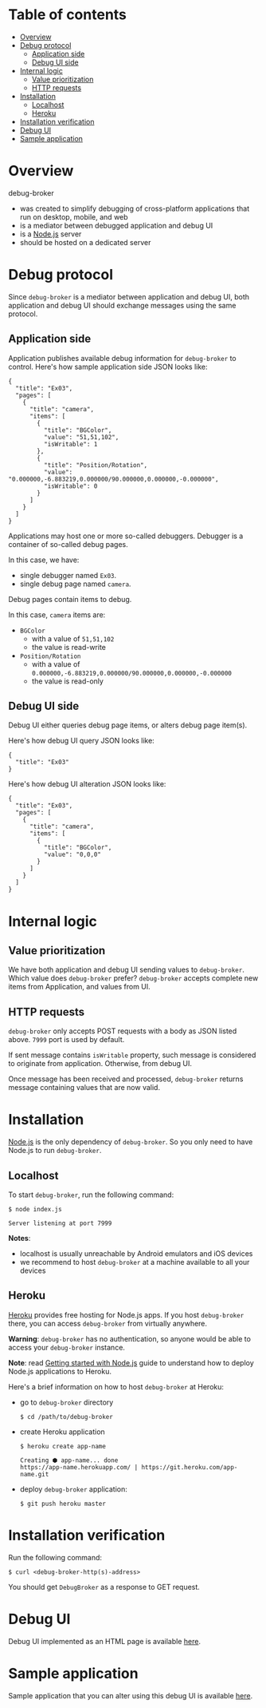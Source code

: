 # Table of contents

* [Overview](#overview)
* [Debug protocol](#protocol)
    * [Application side](#app-side)
    * [Debug UI side](#ui-side)
* [Internal logic](#logic)
    * [Value prioritization](#values)
    * [HTTP requests](#requests)
* [Installation](#installation)
    * [Localhost](#localhost)
    * [Heroku](#heroku)
* [Installation verification](#verification)
* [Debug UI](#debug-ui)
* [Sample application](#application)

<a name="overview"/>

# Overview

debug-broker

* was created to simplify debugging of cross-platform applications that run on desktop, mobile, and web
* is a mediator between debugged application and debug UI
* is a [Node.js][nodejs] server
* should be hosted on a dedicated server

<a name="protocol"/>

# Debug protocol

Since `debug-broker` is a mediator between application and debug UI, both
application and debug UI should exchange messages using the same protocol.

<a name="app-side"/>

## Application side

Application publishes available debug information for `debug-broker` to
control. Here's how sample application side JSON looks like:

```
{
  "title": "Ex03",
  "pages": [
    {
      "title": "camera",
      "items": [
        {
          "title": "BGColor",
          "value": "51,51,102",
          "isWritable": 1
        },
        {
          "title": "Position/Rotation",
          "value": "0.000000,-6.883219,0.000000/90.000000,0.000000,-0.000000",
          "isWritable": 0
        }
      ]
    }
  ]
}

```

Applications may host one or more so-called debuggers. Debugger is a
container of so-called debug pages.

In this case, we have:

* single debugger named `Ex03`.
* single debug page named `camera`.

Debug pages contain items to debug.

In this case, `camera` items are:

* `BGColor`
    * with a value of `51,51,102`
    * the value is read-write
* `Position/Rotation`
    * with a value of `0.000000,-6.883219,0.000000/90.000000,0.000000,-0.000000`
    * the value is read-only

<a name="ui-side"/>

## Debug UI side

Debug UI either queries debug page items, or alters debug page item(s).

Here's how debug UI query JSON looks like:

```
{
  "title": "Ex03"
}
```

Here's how debug UI alteration JSON looks like:

```
{
  "title": "Ex03",
  "pages": [
    {
      "title": "camera",
      "items": [
        {
          "title": "BGColor",
          "value": "0,0,0"
        }
      ]
    }
  ]
}
```

<a name="logic"/>

# Internal logic

<a name="values"/>

## Value prioritization

We have both application and debug UI sending values to `debug-broker`. Which
value does `debug-broker` prefer? `debug-broker` accepts complete new items
from Application, and values from UI.

<a name="requests"/>

## HTTP requests

`debug-broker` only accepts POST requests with a body as JSON listed above.
`7999` port is used by default.

If sent message contains `isWritable` property, such message is considered to
originate from application. Otherwise, from debug UI.

Once message has been received and processed, `debug-broker` returns
message containing values that are now valid.

<a name="installation"/>

# Installation

[Node.js][nodejs] is the only dependency of `debug-broker`. So you only need to have
Node.js to run `debug-broker`.

<a name="localhost"/>

## Localhost

To start `debug-broker`, run the following command:

```
$ node index.js
```
```
Server listening at port 7999
```

**Notes**:

* localhost is usually unreachable by Android emulators and iOS devices
* we recommend to host `debug-broker` at a machine available to all your devices

<a name="heroku"/>

## Heroku

[Heroku][heroku] provides free hosting for Node.js apps. If you host
`debug-broker` there, you can access `debug-broker` from virtually anywhere.

**Warning**: `debug-broker` has no authentication, so anyone would be able to
access your `debug-broker` instance.

**Note**: read [Getting started with Node.js][heroku-nodejs-bootstrap] guide to understand how to deploy Node.js applications to Heroku.

Here's a brief information on how to host `debug-broker` at Heroku:

* go to `debug-broker` directory

    ```
    $ cd /path/to/debug-broker
    ```

* create Heroku application

    ```
    $ heroku create app-name
    ```
    ```
    Creating ⬢ app-name... done
    https://app-name.herokuapp.com/ | https://git.heroku.com/app-name.git
    ```

* deploy `debug-broker` application:

    ```
    $ git push heroku master
    ```

<a name="verification"/>

# Installation verification

Run the following command:

```
$ curl <debug-broker-http(s)-address>
```

You should get `DebugBroker` as a response to GET request.

<a name="debug-ui" />

# Debug UI

Debug UI implemented as an HTML page is available [here][debug-ui].

<a name="application" />

# Sample application

Sample application that you can alter using this debug UI is available [here][ex03].

[nodejs]: https://nodejs.org
[heroku]: https://www.heroku.com
[heroku-nodejs-bootstrap]: https://devcenter.heroku.com/articles/getting-started-with-nodejs
[debug-ui]: https://github.com/OGStudio/debug-ui
[ex03]: https://github.com/OGStudio/openscenegraph-cross-platform-examples/tree/master/03.RemoteDebugging
